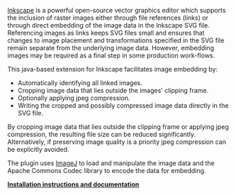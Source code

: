 [Inkscape](http://inkscape.org/) is a powerful open-source
vector graphics editor which supports the inclusion of
raster images either through file references (links)
or through direct embedding of the image data in the 
Inkscape SVG file. Referencing images as links keeps SVG files
small and ensures that changes to image placement and 
transformations specified in the SVG file remain separate 
from the underlying image data. However, embedding images 
may be required as a final step in some production work-flows. 

This java-based extension for Inkscape facilitates 
image embedding by: 

-    Automatically identifying all linked images.
-    Cropping image data that lies outside the images'
     clipping frame.
-    Optionally applying jpeg compression.
-    Writing the cropped and possibly compressed image
     data directly in the SVG file.

By cropping image data that lies outside the clipping frame
or applying jpeg compression,
the resulting file size can be reduced significantly.
Alternatively, if preserving image quality is a priority 
jpeg compression can be explicitly avoided.

The plugin uses [ImageJ](http://rsbweb.nih.gov/ij/)
to load and manipulate the image data and
the Apache Commons Codec library to encode
the data for embedding.

**[Installation instructions and documentation](http://userwww.service.emory.edu/~bnanes/svg-embed-and-crop/)**
